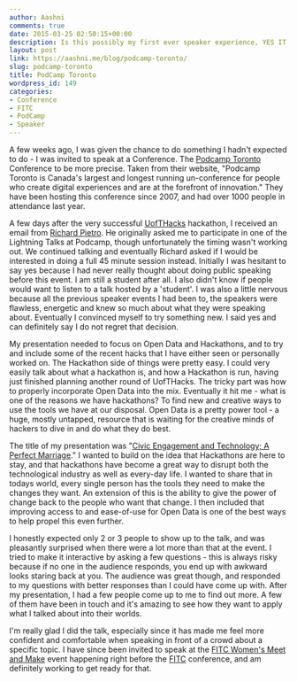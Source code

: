 ```yaml
---
author: Aashni
comments: true
date: 2015-03-25 02:50:15+00:00
description: Is this possibly my first ever speaker experience, YES IT IS! I spoke about UofTHacks and hackathons in general
layout: post
link: https://aashni.me/blog/podcamp-toronto/
slug: podcamp-toronto
title: PodCamp Toronto
wordpress_id: 149
categories:
- Conference
- FITC
- PodCamp
- Speaker
---
```


A few weeks ago, I was given the chance to do something I hadn't expected to do - I was invited to speak at a Conference. The [Podcamp Toronto](http://2015.podcamptoronto.com/) Conference to be more precise. Taken from their website, "Podcamp Toronto is Canada's largest and longest running un-conference for people who create digital experiences and are at the forefront of innovation." They have been hosting this conference since 2007, and had over 1000 people in attendance last year.

A few days after the very successful [UofTHacks](http://www.uofthacks.com) hackathon, I received an email from [Richard Pietro](https://twitter.com/richardpietro). He originally asked me to participate in one of the Lightning Talks at Podcamp, though unfortunately the timing wasn't working out. We continued talking and eventually Richard asked if I would be interested in doing a full 45 minute session instead. Initially I was hesitant to say yes because I had never really thought about doing public speaking before this event. I am still a student after all. I also didn't know if people would want to listen to a talk hosted by a 'student'. I was also a little nervous because all the previous speaker events I had been to, the speakers were flawless, energetic and knew so much about what they were speaking about. Eventually I convinced myself to try something new. I said yes and can definitely say I do not regret that decision.

My presentation needed to focus on Open Data and Hackathons, and to try and include some of the recent hacks that I have either seen or personally worked on. The Hackathon side of things were pretty easy. I could very easily talk about what a hackathon is, and how a Hackathon is run, having just finished planning another round of UofTHacks. The tricky part was how to properly incorporate Open Data into the mix. Eventually it hit me - what is one of the reasons we have hackathons? To find new and creative ways to use the tools we have at our disposal. Open Data is a pretty power tool - a huge, mostly untapped, resource that is waiting for the creative minds of hackers to dive in and do what they do best.

The title of my presentation was "[Civic Engagement and Technology; A Perfect Marriage](http://2015.podcamptoronto.com/sessions/civic-engagement-technology-the-perfect-marriage/)." I wanted to build on the idea that Hackathons are here to stay, and that hackathons have become a great way to disrupt both the technological industry as well as every-day life. I wanted to share that in todays world, every single person has the tools they need to make the changes they want. An extension of this is the ability to give the power of change back to the people who want that change. I then included that improving access to and ease-of-use for Open Data is one of the best ways to help propel this even further.

I honestly expected only 2 or 3 people to show up to the talk, and was pleasantly surprised when there were a lot more than that at the event. I tried to make it interactive by asking a few questions - this is always risky because if no one in the audience responds, you end up with awkward looks staring back at you. The audience was great though, and responded to my questions with better responses than I could have come up with. After my presentation, I had a few people come up to me to find out more. A few of them have been in touch and it's amazing to see how they want to apply what I talked about into their worlds.

I'm really glad I did the talk, especially since it has made me feel more confident and comfortable when speaking in front of a crowd about a specific topic. I have since been invited to speak at the [FITC Women's Meet and Make](http://fitc.ca/article/fitc-womens-make-and-mix-2015/) event happening right before the [FITC](http://fitc.ca/) conference, and am definitely working to get ready for that.
